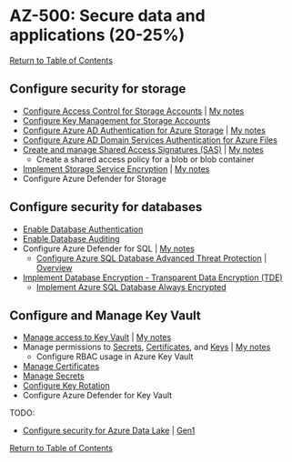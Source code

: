 # AZ-500: Secure data and applications (20-25%)

[Return to Table of Contents](../README.md)

## Configure security for storage

* [Configure Access Control for Storage Accounts](https://docs.microsoft.com/en-us/azure/storage/blobs/security-recommendations) | [My notes](11-Configure%20access%20control%20for%20storage%20accounts.md)
* [Configure Key Management for Storage Accounts](https://docs.microsoft.com/en-us/azure/storage/common/storage-account-keys-manage)
* [Configure Azure AD Authentication for Azure Storage](https://docs.microsoft.com/en-us/azure/storage/common/storage-auth-aad) | [My notes](13-Configure%20Azure%20AD%20authentication%20for%20Azure%20Storage.md)
* [Configure Azure AD Domain Services Authentication for Azure Files](https://docs.microsoft.com/en-us/azure/storage/files/storage-files-active-directory-enable)
* [Create and manage Shared Access Signatures (SAS)](https://docs.microsoft.com/en-us/azure/storage/common/storage-sas-overview) | [My notes](15-Create%20and%20manage%20Shared%20Access%20Signatures%20(SAS).md)
   * Create a shared access policy for a blob or blob container
* [Implement Storage Service Encryption](https://docs.microsoft.com/en-us/azure/storage/common/storage-service-encryption) | [My notes](16-Implement%20Storage%20Service%20Encryption.md)
* Configure Azure Defender for Storage

## Configure security for databases
* [Enable Database Authentication](https://docs.microsoft.com/en-us/azure/sql-database/sql-database-aad-authentication)
* [Enable Database Auditing](https://docs.microsoft.com/en-us/azure/sql-database/sql-database-auditing)
* Configure Azure Defender for SQL | [My notes](23-Configure%20Azure%20Defender%20for%20SQL.md)
   * [Configure Azure SQL Database Advanced Threat Protection](https://docs.microsoft.com/en-us/azure/sql-database/sql-database-threat-detection) | [Overview](https://docs.microsoft.com/en-us/azure/sql-database/sql-database-threat-detection-overview)
* [Implement Database Encryption - Transparent Data Encryption (TDE)](https://docs.microsoft.com/en-us/sql/relational-databases/security/encryption/transparent-data-encryption)
   * [Implement Azure SQL Database Always Encrypted](https://docs.microsoft.com/en-us/azure/sql-database/sql-database-always-encrypted)

## Configure and Manage Key Vault

* [Manage access to Key Vault](https://docs.microsoft.com/en-us/azure/key-vault/key-vault-secure-your-key-vault) | [My notes](31-Manage%20access%20to%20Key%20Vault.md)
* Manage permissions to [Secrets](https://docs.microsoft.com/en-us/azure/key-vault/secrets/about-secrets), [Certificates](https://docs.microsoft.com/en-us/azure/key-vault/about-keys-secrets-and-certificates#key-vault-certificates), and [Keys](https://docs.microsoft.com/en-us/azure/key-vault/about-keys-secrets-and-certificates#key-vault-keys) | [My notes](32-Manage%20permissions%20to%20secrets,%20certificates,%20and%20keys.md)
   * Configure RBAC usage in Azure Key Vault
* [Manage Certificates](https://docs.microsoft.com/en-us/azure/key-vault/certificate-scenarios)
* [Manage Secrets](https://docs.microsoft.com/en-us/azure/key-vault/about-keys-secrets-and-certificates#key-vault-certificates)
* [Configure Key Rotation](https://docs.microsoft.com/en-us/azure/key-vault/key-vault-key-rotation-log-monitoring#key-rotation-using-azure-automation)
* Configure Azure Defender for Key Vault


TODO:
* [Configure security for Azure Data Lake](https://docs.microsoft.com/en-us/azure/storage/blobs/data-lake-storage-access-control) | [Gen1](https://docs.microsoft.com/en-us/azure/data-lake-store/data-lake-store-security-overview)



[Return to Table of Contents](../README.md)

